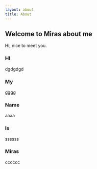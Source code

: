 ```yaml
---
layout: about
title: About
---
```


## Welcome to Miras about me

Hi, nice to meet you.
### HI
dgdgdgd
### My
gggg
### Name
aaaa
### Is
ssssss
### Miras
cccccc
